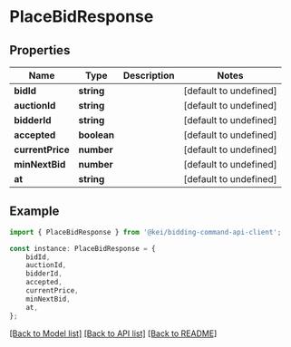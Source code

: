 # PlaceBidResponse


## Properties

Name | Type | Description | Notes
------------ | ------------- | ------------- | -------------
**bidId** | **string** |  | [default to undefined]
**auctionId** | **string** |  | [default to undefined]
**bidderId** | **string** |  | [default to undefined]
**accepted** | **boolean** |  | [default to undefined]
**currentPrice** | **number** |  | [default to undefined]
**minNextBid** | **number** |  | [default to undefined]
**at** | **string** |  | [default to undefined]

## Example

```typescript
import { PlaceBidResponse } from '@kei/bidding-command-api-client';

const instance: PlaceBidResponse = {
    bidId,
    auctionId,
    bidderId,
    accepted,
    currentPrice,
    minNextBid,
    at,
};
```

[[Back to Model list]](../README.md#documentation-for-models) [[Back to API list]](../README.md#documentation-for-api-endpoints) [[Back to README]](../README.md)
